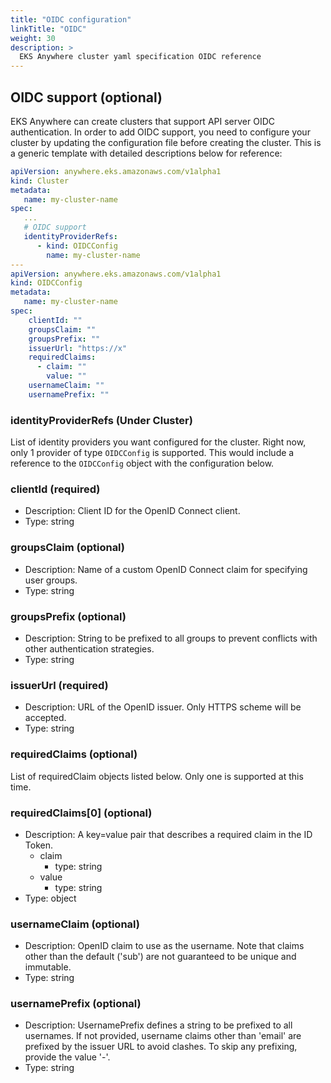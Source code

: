 ```yaml
---
title: "OIDC configuration"
linkTitle: "OIDC"
weight: 30
description: >
  EKS Anywhere cluster yaml specification OIDC reference
---
```



## OIDC support (optional)
EKS Anywhere can create clusters that support API server OIDC authentication.
In order to add OIDC support, you need to configure your cluster by updating the configuration file before creating the cluster.
This is a generic template with detailed descriptions below for reference:
```yaml
apiVersion: anywhere.eks.amazonaws.com/v1alpha1
kind: Cluster
metadata:
   name: my-cluster-name
spec:
   ...
   # OIDC support
   identityProviderRefs:
      - kind: OIDCConfig
        name: my-cluster-name
---
apiVersion: anywhere.eks.amazonaws.com/v1alpha1
kind: OIDCConfig
metadata:
   name: my-cluster-name
spec:
    clientId: ""
    groupsClaim: ""
    groupsPrefix: ""
    issuerUrl: "https://x"
    requiredClaims:
      - claim: ""
        value: ""
    usernameClaim: ""
    usernamePrefix: ""
```
### identityProviderRefs (Under Cluster)
List of identity providers you want configured for the cluster.
Right now, only 1 provider of type `OIDCConfig` is supported.
This would include a reference to the `OIDCConfig` object with the configuration below.

### clientId (required)
* Description: Client ID for the OpenID Connect client.
* Type: string
### groupsClaim (optional)
* Description: Name of a custom OpenID Connect claim for specifying user groups.
* Type: string
### groupsPrefix (optional)
* Description: String to be prefixed to all groups to prevent conflicts with other authentication strategies.
* Type: string
### issuerUrl (required)
* Description: URL of the OpenID issuer. Only HTTPS scheme will be accepted.
* Type: string
### requiredClaims (optional)
List of requiredClaim objects listed below. 
Only one is supported at this time.

### requiredClaims[0] (optional)
* Description: A key=value pair that describes a required claim in the ID Token.
  * claim
    * type: string
  * value
    * type: string
* Type: object
### usernameClaim (optional)
* Description: OpenID claim to use as the username.
Note that claims other than the default ('sub') are not guaranteed to be unique and immutable.
* Type: string
### usernamePrefix (optional)
* Description: UsernamePrefix defines a string to be prefixed to all usernames.
If not provided, username claims other than 'email' are prefixed by the issuer URL to avoid clashes.
To skip any prefixing, provide the value '-'.
* Type: string

